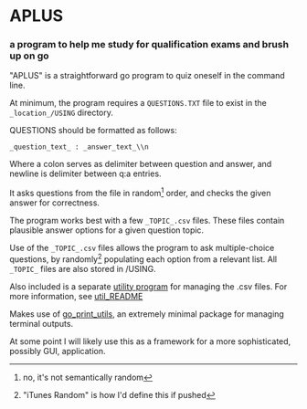# APLUS
### a program to help me study for qualification exams and brush up on go

"APLUS" is a straightforward go program to quiz oneself in the command line.

At minimum, the program requires a `QUESTIONS.TXT` file to exist in the `_location_/USING` directory.

QUESTIONS should be formatted as follows:

`_question_text_ : _answer_text_\\n`

Where a colon serves as delimiter between question and answer, and newline is delimiter between q:a entries.

It asks questions from the file in random[^1] order, and checks the given answer for correctness.

The program works best with a few `_TOPIC_.csv` files. These files contain plausible answer options for a given question topic.

Use of the `_TOPIC_.csv` files allows the program to ask multiple-choice questions, by randomly[^2] populating each option from a relevant list. All `_TOPIC_` files are also stored in /USING.

Also included is a separate [utility program](https://github.com/borisbugaev/aplus/tree/main/UTILITIES) for managing the .csv files. For more information, see [util_README](github.com/borisbugaev/aplus/tree/main/UTILITIES/README.md)

Makes use of [go_print_utils](github.com/borisbugaev/go_print_utils), an extremely minimal package for managing terminal outputs. 

At some point I will likely use this as a framework for a more sophisticated, possibly GUI, application.

[^1]: no, it's not semantically random

[^2]: "iTunes Random" is how I'd define this if pushed
